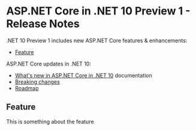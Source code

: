 # ASP.NET Core in .NET 10 Preview 1 - Release Notes

.NET 10 Preview 1 includes new ASP.NET Core features & enhancements:

- [Feature](#feature)

ASP.NET Core updates in .NET 10:

- [What's new in ASP.NET Core in .NET 10](https://learn.microsoft.com/aspnet/core/release-notes/aspnetcore-9.0) documentation
- [Breaking changes](https://docs.microsoft.com/dotnet/core/compatibility/9.0#aspnet-core)
- [Roadmap](https://aka.ms/aspnet/roadmap)

## Feature

This is something about the feature
